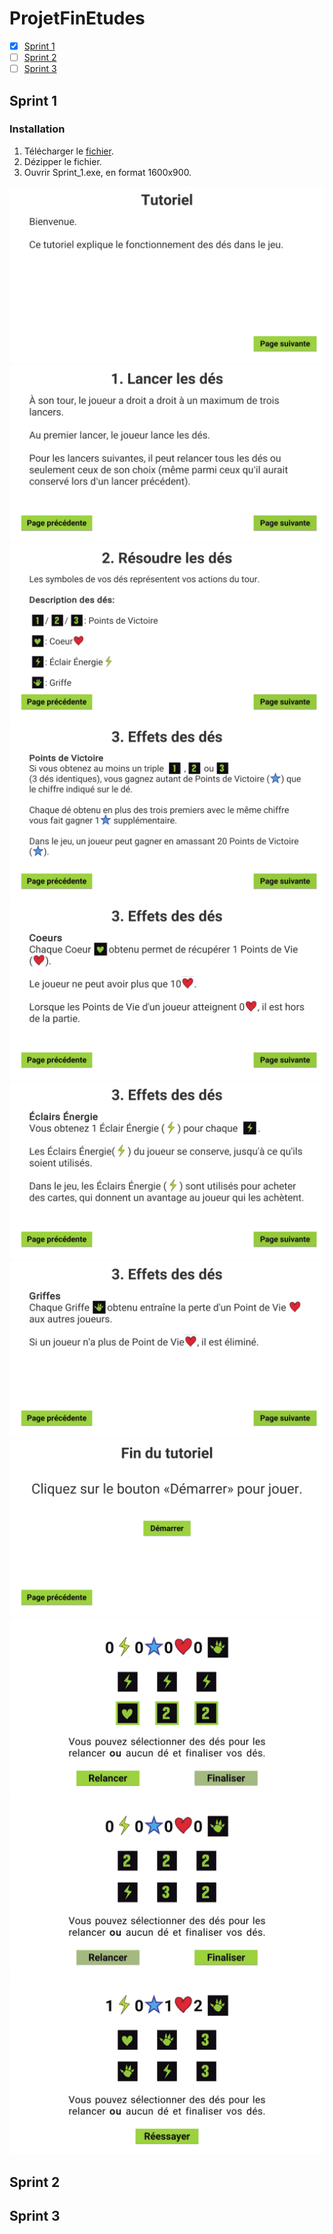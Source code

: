 # ProjetFinEtudes

- [x] [Sprint 1](https://github.com/GameDevPyro/ProjetFinEtudes#sprint-1) 
- [ ] [Sprint 2](https://github.com/GameDevPyro/ProjetFinEtudes#sprint-2)
- [ ] [Sprint 3](https://github.com/GameDevPyro/ProjetFinEtudes#sprint-3)

## Sprint 1

### Installation
1. Télécharger le [fichier](https://minhaskamal.github.io/DownGit/#/home?url=https://github.com/GameDevPyro/ProjetFinEtudes/tree/master/Sprint_1).
2. Dézipper le fichier.
3. Ouvrir Sprint_1.exe, en format 1600x900.


![Tutorial p. 1](Screenshots/0.png)
![Tutorial p. 2](Screenshots/1.png)
![Tutorial p. 3](Screenshots/2.png)
![Tutorial p. 4](Screenshots/3.png)
![Tutorial p. 5](Screenshots/4.png)
![Tutorial p. 6](Screenshots/5.png)
![Tutorial p. 7](Screenshots/6.png)
![Tutorial p. 8](Screenshots/7.png)
![Demo 1/3](Screenshots/8_.png)
![Demo 2/3](Screenshots/9.png)
![Demo 3/3](Screenshots/10.png)


## Sprint 2



## Sprint 3
